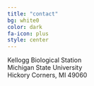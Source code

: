 ```yaml
---
title: "contact"
bg: white0
color: dark
fa-icon: plus
style: center
---
```


Kellogg Biological Station  
Michigan State University  
Hickory Corners, MI 49060

<span class="more-icons">
<a href="https://twitter.com/mattocci"><i class="fa fa-twitter fa-5x"></i></a>
<a href="https://github.com/mattocci27/"><i class="fa fa-github fa-5x"></i></a>
<a href="mailto:mattocci27@gmail.com"><i class="fa fa-envelope fa-5x"></i></a>
<a href="https://scholar.google.com/citations?user=ZF7iS6UAAAAJ&hl=en"><i class="ai ai-google-scholar fa-5x"></i></a>
</span>
